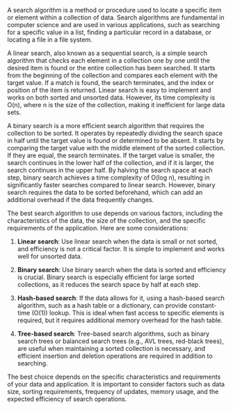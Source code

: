 A search algorithm is a method or procedure used to locate a specific item or element within a collection of data. Search algorithms are fundamental in computer science and are used in various applications, such as searching for a specific value in a list, finding a particular record in a database, or locating a file in a file system.

A linear search, also known as a sequential search, is a simple search algorithm that checks each element in a collection one by one until the desired item is found or the entire collection has been searched. It starts from the beginning of the collection and compares each element with the target value. If a match is found, the search terminates, and the index or position of the item is returned. Linear search is easy to implement and works on both sorted and unsorted data. However, its time complexity is O(n), where n is the size of the collection, making it inefficient for large data sets.

A binary search is a more efficient search algorithm that requires the collection to be sorted. It operates by repeatedly dividing the search space in half until the target value is found or determined to be absent. It starts by comparing the target value with the middle element of the sorted collection. If they are equal, the search terminates. If the target value is smaller, the search continues in the lower half of the collection, and if it is larger, the search continues in the upper half. By halving the search space at each step, binary search achieves a time complexity of O(log n), resulting in significantly faster searches compared to linear search. However, binary search requires the data to be sorted beforehand, which can add an additional overhead if the data frequently changes.

The best search algorithm to use depends on various factors, including the characteristics of the data, the size of the collection, and the specific requirements of the application. Here are some considerations:

1. **Linear search**: Use linear search when the data is small or not sorted, and efficiency is not a critical factor. It is simple to implement and works well for unsorted data.

2. **Binary search**: Use binary search when the data is sorted and efficiency is crucial. Binary search is especially efficient for large sorted collections, as it reduces the search space by half at each step.

3. **Hash-based search**: If the data allows for it, using a hash-based search algorithm, such as a hash table or a dictionary, can provide constant-time (O(1)) lookup. This is ideal when fast access to specific elements is required, but it requires additional memory overhead for the hash table.

4. **Tree-based search**: Tree-based search algorithms, such as binary search trees or balanced search trees (e.g., AVL trees, red-black trees), are useful when maintaining a sorted collection is necessary, and efficient insertion and deletion operations are required in addition to searching.

The best choice depends on the specific characteristics and requirements of your data and application. It is important to consider factors such as data size, sorting requirements, frequency of updates, memory usage, and the expected efficiency of search operations.
